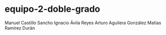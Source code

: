 # equipo-2-doble-grado
Manuel Castillo Sancho
Ignacio Ávila Reyes
Arturo Aguilera González
Matías Ramírez Durán